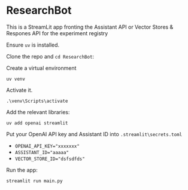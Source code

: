 # ResearchBot

This is a StreamLit app fronting the Assistant API or Vector Stores & Respones API for the experiment registry

Ensure `uv` is installed.

Clone the repo and `cd ResearchBot`:

Create a virtual environment 

`uv venv`

Activate it.

`.\venv\Scripts\activate`

Add the relevant libraries:

`uv add openai streamlit`

Put your OpenAI API key and Assistant ID into `.streamlit\secrets.toml`

- `OPENAI_API_KEY="xxxxxxx"`
- `ASSISTANT_ID="aaaaa"`
- `VECTOR_STORE_ID="dsfsdfds"`


Run the app:

`streamlit run main.py`

